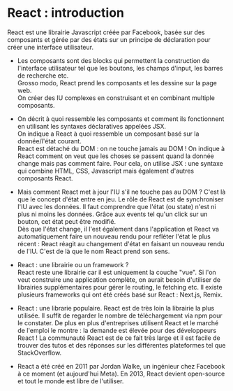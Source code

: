 # React : introduction

React est une librairie Javascript créée par Facebook, basée sur des composants et gérée par des états sur un principe de déclaration pour créer une interface utilisateur.

- Les composants sont des blocks qui permettent la construction de l'interface utilisateur tel que les boutons, les champs d'input, les barres de recherche etc.  
Grosso modo, React prend les composants et les dessine sur la page web.  
On créer des IU complexes en construisant et en combinant multiple composants.

- On décrit à quoi ressemble les composants et comment ils fonctionnent en utilisant les syntaxes déclaratives appelées JSX.  
On indique a React à quoi ressemble un composant basé sur la donnée/l'état courant.  
React est détaché du DOM : on ne touche jamais au DOM ! On indique à React comment on veut que les choses se passent quand la donnée change mais pas comment faire. Pour cela, on utilise JSX : une syntaxe qui combine HTML, CSS, Javascript mais également d'autres composants React.

- Mais comment React met à jour l'IU s'il ne touche pas au DOM ? C'est là que le concept d'état entre en jeu. Le rôle de React est de synchroniser l'IU avec les données. Il faut comprendre que l'état (ou state) n'est ni plus ni moins les données. Grâce aux events tel qu'un click sur un bouton, cet état peut être modifié.  
Dès que l'état change, il l'est également dans l'application et React va automatiquement faire un nouveau rendu pour refléter l'état le plus récent : React réagit au changement d'état en faisant un nouveau rendu de l'IU. C'est de là que le nom React prend son sens.

- React : une librairie ou un framework ?  
React reste une librairie car il est uniquement la couche "vue". Si l'on veut construire une application complète, on aurait besoin d'utiliser de librairies supplémentaires pour gérer le routing, le fetching etc. Il existe plusieurs frameworks qui ont été créés basé sur React : Next.js, Remix.

- React : une librarie populaire.
React est de très loin la librairie la plus utilisée. Il suffit de regarder le nombre de téléchargement via npm pour le constater. De plus en plus d'entreprises utilisent React et le marché de l'emploi le montre : la demande est élevée pour des développeurs React ! La communauté React est de ce fait très large et il est facile de trouver des tutos et des réponses sur les différentes plateformes tel que StackOverflow.

- React a été créé en 2011 par Jordan Walke, un ingénieur chez Facebook à ce moment (et aujourd'hui Meta). En 2013, React devient open-source et tout le monde est libre de l'utiliser.